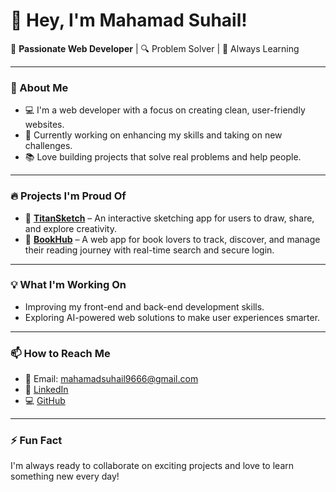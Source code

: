 # 👋 Hey, I'm Mahamad Suhail!

🎯 **Passionate Web Developer** | 🔍 Problem Solver | 🚀 Always Learning

---

### 🚀 About Me
- 💻 I'm a web developer with a focus on creating clean, user-friendly websites.
- 🔨 Currently working on enhancing my skills and taking on new challenges.
- 📚 Love building projects that solve real problems and help people.

---

### 🔥 Projects I'm Proud Of
- 🎨 [**TitanSketch**](https://github.com/warpirate/titansketch/tree/master) – An interactive sketching app for users to draw, share, and explore creativity.
- 📖 [**BookHub**](https://github.com/warpirate/BookHub) – A web app for book lovers to track, discover, and manage their reading journey with real-time search and secure login.

---

### 💡 What I'm Working On
- Improving my front-end and back-end development skills.
- Exploring AI-powered web solutions to make user experiences smarter.

---

### 📫 How to Reach Me
- 💌 Email: [mahamadsuhail9666@gmail.com](mailto:mahamadsuhail9666@gmail.com)
- 🔗 [LinkedIn](https://www.linkedin.com/in/mahamad-suhail/)
- 💻 [GitHub](https://github.com/warpirate)

---

### ⚡ Fun Fact
I'm always ready to collaborate on exciting projects and love to learn something new every day!
